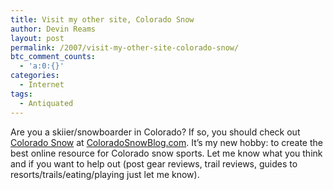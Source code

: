 ```yaml
---
title: Visit my other site, Colorado Snow
author: Devin Reams
layout: post
permalink: /2007/visit-my-other-site-colorado-snow/
btc_comment_counts:
  - 'a:0:{}'
categories:
  - Internet
tags:
  - Antiquated
---
```

Are you a skiier/snowboarder in Colorado? If so, you should check out [Colorado Snow][1] at [ColoradoSnowBlog.com][2]. It&#8217;s my new hobby: to create the best online resource for Colorado snow sports. Let me know what you think and if you want to help out (post gear reviews, trail reviews, guides to resorts/trails/eating/playing just let me know).

 [1]: http://www.coloradosnowblog.com/
 [2]: http://www.coloradosnowblog.com